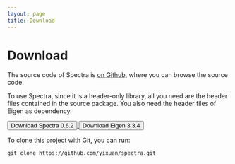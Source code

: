 ```yaml
---
layout: page
title: Download
---
```


# Download

The source code of Spectra is [on Github](https://github.com/yixuan/spectra),
where you can browse the source code.

To use Spectra, since it is a header-only library, all you need are the
header files contained in the source package. You also need the header files
of Eigen as dependency.

<a href="https://github.com/yixuan/spectra/archive/v0.6.2.tar.gz">
<button type="button" class="btn btn-success btn-sm">
<span class="glyphicon glyphicon-download"></span> Download Spectra 0.6.2
</button>
</a>

<a href="https://bitbucket.org/eigen/eigen/get/3.3.4.tar.gz">
<button type="button" class="btn btn-success btn-sm">
<span class="glyphicon glyphicon-download"></span> Download Eigen 3.3.4
</button>
</a>

To clone this project with Git, you can run:

~~~
git clone https://github.com/yixuan/spectra.git
~~~
